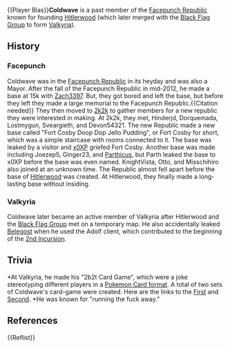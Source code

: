 {{Player Bias}}**Coldwave** is a past member of the [Facepunch Republic](https://2b2t.miraheze.org/wiki/Facepunch_Republic) known for founding [Hitlerwood](https://2b2t.miraheze.org/wiki/Hitlerwood) (which later merged with the [Black Flag Group](https://2b2t.miraheze.org/wiki/Black_Flag_Group) to form [Valkyria](https://2b2t.miraheze.org/wiki/Valkyria)).
## History
### Facepunch
Coldwave was in the [Facepunch Republic](https://2b2t.miraheze.org/wiki/Facepunch_Republic) in its heyday and was also a Mayor. After the fall of the Facepunch Republic in mid-2012, he made a base at 15k with [Zach3397](https://2b2t.miraheze.org/wiki/Zach3397). But, they got bored and left the base, but before they left they made a large memorial to the Facepunch Republic.{{Citation needed}} They then moved to [2k2k](https://2b2t.miraheze.org/wiki/2k2k) to gather members for a new republic they were interested in making. At 2k2k, they met, Hinderjd, Dorquemada, Lostmygun, Sveargieth, and Devon54321. The new Republic made a new base called "Fort Cosby Doop Dop Jello Pudding", or Fort Cosby for short, which was a simple staircase with rooms connected to it. The base was leaked by a visitor and [x0XP](https://2b2t.miraheze.org/wiki/x0XP) griefed Fort Cosby. Another base was made including Joezep5, Ginger23, and [Parthicus](https://2b2t.miraheze.org/wiki/Parthicus), but Parth leaked the base to x0XP before the base was even named. KnightVista, Otto, and Misschihiro also joined at an unknown time. The Republic almost fell apart before the base of [Hitlerwood](https://2b2t.miraheze.org/wiki/Hitlerwood) was created. At Hitlerwood, they finally made a long-lasting base without insiding.
### Valkyria
Coldwave later became an active member of Valkyria after Hitlerwood and the [Black Flag Group](https://2b2t.miraheze.org/wiki/Black_Flag_Group) met on a temporary map. He also accidentally leaked [Belegost](https://2b2t.miraheze.org/wiki/Belegost) when he used the Adolf client, which contributed to the beginning of the [2nd Incursion](https://2b2t.miraheze.org/wiki/2nd_Incursion).
## Trivia
*At Valkyria, he made his "2b2t Card Game", which were a joke stereotyping different players in a [Pokemon Card format](https://en.wikipedia.org/wiki/Down_syndrome). A total of two sets of Coldwave's card-game were created. Here are the links to the [First](https://imgur.com/a/LjTnS) and [Second](https://imgur.com/a/xeXuc).
*He was known for "running the fuck away."

## References
{{Reflist}}